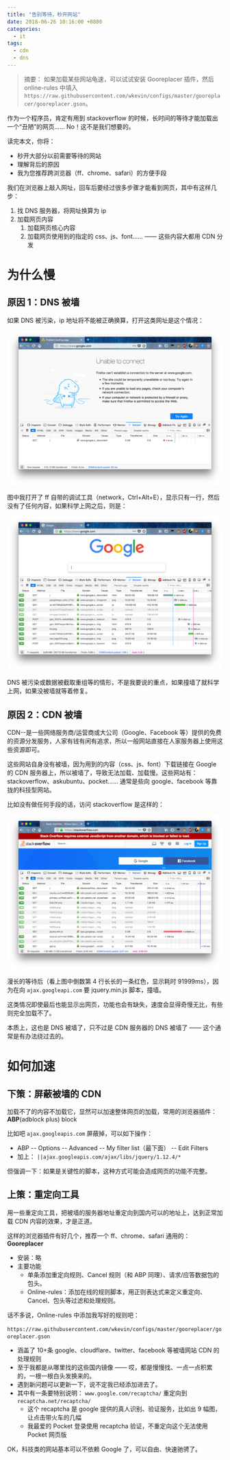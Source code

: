 ```yaml
---
title: "告别等待，秒开网站"
date: 2018-06-26 10:16:00 +0800
categories:
  - it
tags:
  - cdn
  - dns
---
```


> 摘要：
> 如果加载某些网站龟速，可以试试安装 Gooreplacer 插件，然后 online-rules 中填入 `https://raw.githubusercontent.com/wkevin/configs/master/gooreplacer/gooreplacer.gson`。

作为一个程序员，肯定有用到 stackoverflow 的时候，长时间的等待才能加载出一个“丑陋”的网页…… No！这不是我们想要的。

读完本文，你将：

- 秒开大部分以前需要等待的网站
- 理解背后的原因
- 我为您推荐跨浏览器（ff、chrome、safari）的方便手段

我们在浏览器上敲入网址，回车后要经过很多步骤才能看到网页，其中有这样几步：

1. 找 DNS 服务器，将网址换算为 ip
2. 加载网页内容
   1. 加载网页核心内容
   2. 加载网页使用到的指定的 css、js、font…… —— 这些内容大都用 CDN 分发

# 为什么慢

## 原因 1：DNS 被墙

如果 DNS 被污染，ip 地址将不能被正确换算，打开这类网址是这个情况：

![alt](./images/google.png)

图中我打开了 ff 自带的调试工具（network，Ctrl+Alt+E），显示只有一行，然后没有了任何内容，如果科学上网之后，则是：

![alt](./images/google-ok.png)

DNS 被污染或数据被截取重组等的情形，不是我要说的重点，如果撞墙了就科学上网，如果没被墙就等着修复。

## 原因 2：CDN 被墙

CDN--是一些网络服务商/运营商或大公司（Google、Facebook 等）提供的免费的资源分发服务，人家有钱有闲有追求，所以一般网站直接在人家服务器上使用这些资源即可。

这些网站自身没有被墙，因为用到的内容（css、js、font）下载链接在 Google 的 CDN 服务器上，所以被墙了，导致无法加载、加载慢。这些网站有：stackoverflow、askubuntu、pocket…… 通常是些向 google、facebook 等靠拢的科技型网站。

比如没有做任何手段的话，访问 stackoverflow 是这样的：

![alt](./images/sof.png)

漫长的等待后（看上图中倒数第 4 行长长的一条红色，显示耗时 91999ms），因为在向 `ajax.googleapi.com` 要 jquery.min.js 脚本，撞墙。

这类情况即使最后也能显示出网页，功能也会有缺失，速度会显得奇慢无比，有些则完全加载不了。

本质上，这也是 DNS 被墙了，只不过是 CDN 服务器的 DNS 被墙了 —— 这个通常是有办法绕过去的。

# 如何加速

## 下策：屏蔽被墙的 CDN

加载不了的内容不加载它，显然可以加速整体网页的加载，常用的浏览器插件：**ABP**(adblock plus) block

比如吧 `ajax.googleapis.com` 屏蔽掉，可以如下操作：

- ABP -- Options -- Advanced -- My filter list（最下面） -- Edit Filters
- 加上： `||ajax.googleapis.com/ajax/libs/jquery/1.12.4/*`

但强调一下：如果是关键性的脚本，这种方式可能会造成网页的功能不完整。

## 上策：重定向工具

用一些重定向工具，把被墙的服务器地址重定向到国内可以的地址上，达到正常加载 CDN 内容的效果，才是正道。

这样的浏览器插件有好几个，推荐一个 ff、chrome、safari 通用的： **Gooreplacer**

- 安装：略
- 主要功能
  - 单条添加重定向规则、Cancel 规则（和 ABP 同理）、请求/应答数据包的包头。
  - Online-rules：添加在线的规则脚本，用正则表达式来定义重定向、Cancel、包头等过滤和处理规则。

话不多说，Online-rules 中添加我写好的规则吧：

`https://raw.githubusercontent.com/wkevin/configs/master/gooreplacer/gooreplacer.gson`

- 涵盖了 10+条 google、cloudflare、twitter、facebook 等被墙网站 CDN 的处理规则
- 至于我都是从哪里找的这些国内镜像 —— 哎，都是慢慢找、一点一点积累的，一根一根白头发换来的。
- 遇到新问题可以更新一下，说不定我已经添加进去了。
- 其中有一条要特别说明： `www.google.com/recaptcha/` 重定向到 `recaptcha.net/recaptcha/`
  - 这个 recaptcha 是 google 提供的真人识别、验证服务，比如出 9 幅图，让点击带火车的几幅
  - 我最爱的 Pocket 登录使用 recaptcha 验证，不重定向这个无法使用 Pocket 网页版

OK，科技类的网站基本可以不依赖 Google 了，可以自由、快速驰骋了。
